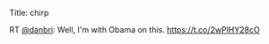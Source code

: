 Title: chirp

RT <a href="http://twitter.com/danbri">@danbri</a>: Well, I'm with Obama on this. <a href="https://t.co/2wPlHY28cO">https://t.co/2wPlHY28cO</a>
